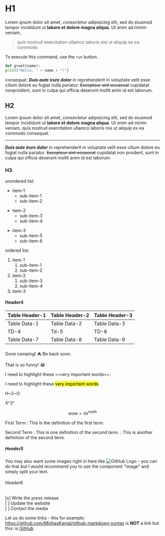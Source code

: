 # H1

Lorem ipsum dolor sit amet, _consectetur_ adipisicing elit, sed do eiusmod
tempor incididunt ut **labore et dolore magna aliqua**. Ut enim ad minim veniam,

> quis nostrud exercitation ullamco laboris nisi ut aliquip ex ea commodo

To execute this command, use the <code>run</code> button.

```python
def greet(name):
print("Hello, " + name + "!")
```

consequat. **_Duis aute irure dolor_** in reprehenderit in voluptate velit esse
cillum dolore eu fugiat nulla pariatur. ~~Excepteur sint occaecat~~ cupidatat nonproident, sunt in culpa qui officia deserunt mollit anim id est laborum.

## H2

Lorem ipsum dolor sit amet, _consectetur_ adipisicing elit, sed do eiusmod
tempor incididunt ut **labore et dolore magna aliqua**. Ut enim ad minim veniam,
quis nostrud exercitation ullamco laboris nisi ut aliquip ex ea commodo
consequat.

---

**_Duis aute irure dolor_** in reprehenderit in voluptate velit esse
cillum dolore eu fugiat nulla pariatur. ~~Excepteur sint occaecat~~ cupidatat non
proident, sunt in culpa qui officia deserunt mollit anim id est laborum.

### H3

unordered list:

- item-1
  - sub-item-1
  - sub-item-2

* item-2
  - sub-item-3
  - sub-item-4

- item-3
  - sub-item-5
  - sub-item-6

ordered list:

1. item-1
   1. sub-item-1
   2. sub-item-2
2. item-2
   1. sub-item-3
   2. sub-item-4
3. item-3

#### Header4

| Table Header-1 | Table Header-2 | Table Header-3 |
| -------------- | -------------- | -------------- |
| Table Data-1   | Table Data-2   | Table Data-3   |
| TD-4           | Td-5           | TD-6           |
| Table Data-7   | Table Data-8   | Table Data-9   |

Gone camping! :tent: Be back soon.

That is so funny! :joy:

I need to highlight these ==very important words==.

I need to highlight these <mark>very important words</mark>.

H~2~O

X^2^

$$
wow = its^{math}
$$

First Term
: This is the definition of the first term.

Second Term
: This is one definition of the second term.
: This is another definition of the second term.

##### Header5

You may also want some images right in here like ![GitHub Logo](https://cloud.githubusercontent.com/assets/5456665/13322882/e74f6626-dc00-11e5-921d-f6d024a01eaa.png "GitHub") - you can do that but I would recommend you to use the component "image" and simply split your text.

###### Header6

[x] Write the press release  
[ ] Update the website  
[ ] Contact the media

Let us do some links - this for example: https://github.com/MinhasKamal/github-markdown-syntax is **NOT** a link but this: is [GitHub](https://github.com/MinhasKamal/github-markdown-syntax)

